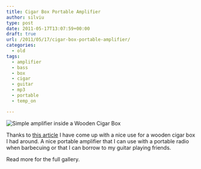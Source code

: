 ```yaml
---
title: Cigar Box Portable Amplifier
author: silviu
type: post
date: 2011-05-17T13:07:59+00:00
draft: true
url: /2011/05/17/cigar-box-portable-amplifier/
categories:
  - old
tags:
  - amplifier
  - bass
  - box
  - cigar
  - guitar
  - mp3
  - portable
  - temp_on

---
```

![Simple amplifier inside a Wooden Cigar Box](/blog/images/2011/IMG_0029.jpg)

Thanks to [this article](http://hackaweek.com/hacks/?p=131) I have come up with a nice use for a wooden cigar box I had around. A nice portable amplifier that I can use with a portable radio when barbecuing or that I can borrow to my guitar playing friends.

Read more for the full gallery.

<!--more-->

 